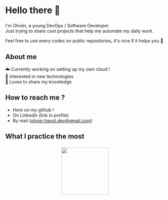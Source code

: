 # Hello there 👋

###

I'm Olivier, a young DevOps / Software Developer.<br>
Just trying to share cool projects that help me automate my daily work.

Feel free to use every codes on public repositories, it's nice if it helps you 🙂

####

## About me

☁️ Currently working on setting up my own cloud !<br>
🔭 Interested in new technologies <br>
📖 Loves to share my knowledge

###

## How to reach me ?

- Here on my github !
- On Linkedin (link in profile)
- By mail (olivier.hayot.dev@gmail.com)</p>

###

## What I practice the most

###

<div align="center">
  <a href="https://github-readme-stats.vercel.app/api/top-langs?username=h0livier&locale=en&hide_title=true&layout=compact&card_width=320&langs_count=6&theme=dark&hide_border=true&order=2">
    <img src="https://github-readme-stats.vercel.app/api/top-langs?username=h0livier&locale=en&hide_title=true&layout=compact&card_width=320&langs_count=6&theme=dark&hide_border=true&order=2" height="150" />
  </a>
</div>

###
